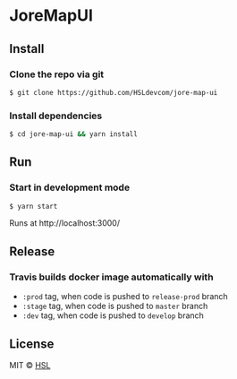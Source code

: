 # JoreMapUI

## Install

### Clone the repo via git

```bash
$ git clone https://github.com/HSLdevcom/jore-map-ui
```

### Install dependencies

```bash
$ cd jore-map-ui && yarn install
```

## Run

### Start in development mode

```bash
$ yarn start
```

Runs at http://localhost:3000/

## Release

### Travis builds docker image automatically with

-   `:prod` tag, when code is pushed to `release-prod` branch
-   `:stage` tag, when code is pushed to `master` branch
-   `:dev` tag, when code is pushed to `develop` branch

## License

MIT © [HSL](https://github.com/HSLdevcom)
